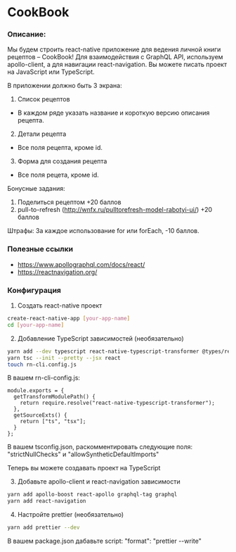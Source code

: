 # CookBook

### Описание:

Мы будем строить react-native приложение для ведения личной книги рецептов – CookBook!
Для взаимодействия с GraphQL API, используем apollo-client, а для навигации react-navigation.
Вы можете писать проект на JavaScript или TypeScript.

В приложении должно быть 3 экрана:
1. Список рецептов
- В каждом ряде указать название и короткую версию описания рецепта.
2. Детали рецепта
- Все поля рецепта, кроме id.
3. Форма для создания рецепта
- Все поля рецета, кроме id.

Бонусные задания:
1. Поделиться рецептом +20 баллов
2. pull-to-refresh (http://wnfx.ru/pulltorefresh-model-rabotyi-ui/) +20 баллов

Штрафы:
За каждое использование for или forEach, -10 баллов.

### Полезные ссылки

- https://www.apollographql.com/docs/react/
- https://reactnavigation.org/

### Конфигурация

1. Создать react-native проект

```bash
create-react-native-app [your-app-name]
cd [your-app-name]
```

2. Добавление TypeScript зависимостей (необязательно)

```bash
yarn add --dev typescript react-native-typescript-transformer @types/react @types/react-native @types/expo @types/graphql
yarn tsc --init --pretty --jsx react
touch rn-cli.config.js
```

В вашем rn-cli-config.js:
```
module.exports = {
  getTransformModulePath() {
    return require.resolve("react-native-typescript-transformer");
  },
  getSourceExts() {
    return ["ts", "tsx"];
  }
};
```

В вашем tsconfig.json, раскомментировать следующие поля: 
"strictNullChecks" и "allowSyntheticDefaultImports"

Теперь вы можете создавать проект на TypeScript

3. Добавьте apollo-client и react-navigation зависимости

```bash
yarn add apollo-boost react-apollo graphql-tag graphql
yarn add react-navigation
```

4. Настройте prettier (необязательно)
```bash
yarn add prettier --dev
```

В вашем package.json дабавьте script: 
"format": "prettier --write"

